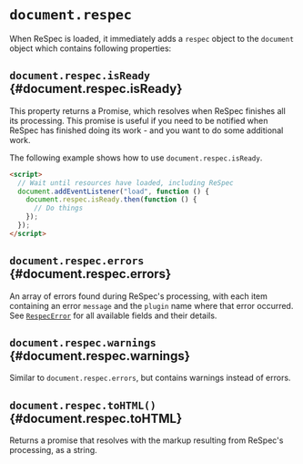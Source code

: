 # `document.respec`

When ReSpec is loaded, it immediately adds a `respec` object to the `document` object which contains following properties:

## `document.respec.isReady` {#document.respec.isReady}

This property returns a Promise, which resolves when ReSpec finishes all its processing. This promise is useful if you need to be notified when ReSpec has finished doing its work - and you want to do some additional work.

The following example shows how to use `document.respec.isReady`.

```html
<script>
  // Wait until resources have loaded, including ReSpec
  document.addEventListener("load", function () {
    document.respec.isReady.then(function () {
      // Do things
    });
  });
</script>
```

## `document.respec.errors` {#document.respec.errors}

An array of errors found during ReSpec's processing, with each item containing an error `message` and the `plugin` name where that error occurred. See [`RespecError`](https://github.com/w3c/respec/blob/1bd0786fc2f58d99b2eb9df141a156f6fd25eb20/src/core/utils.js#L849-L872) for all available fields and their details.

## `document.respec.warnings` {#document.respec.warnings}

Similar to `document.respec.errors`, but contains warnings instead of errors.

## `document.respec.toHTML()` {#document.respec.toHTML}

Returns a promise that resolves with the markup resulting from ReSpec's processing, as a string.